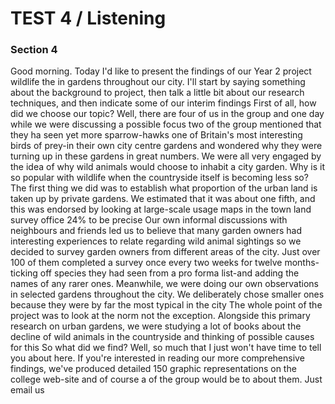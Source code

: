 TEST 4 / Listening  
=======

### Section 4  
  
Good morning. Today I'd like to present the findings of our Year 2 project wildlife the in gardens throughout our city. I'll start by saying something about the background to project, then talk a little bit about our research techniques, and then indicate some of our interim findings First of all, how did we choose our topic? Well, there are four of us in the group and one day while we were discussing a possible focus two of the group mentioned that they ha seen yet more sparrow-hawks one of Britain's most interesting birds of prey-in their own city centre gardens and wondered why they were turning up in these gardens in great numbers. We were all very engaged by the idea of why wild animals would choose to inhabit a city garden. Why is it so popular with wildlife when the countryside itself is becoming less so? The first thing we did was to establish what proportion of the urban land is taken up by private gardens. We estimated that it was about one fifth, and this was endorsed by looking at large-scale usage maps in the town land survey office 24% to be precise Our own informal discussions with neighbours and friends led us to believe that many garden owners had interesting experiences to relate regarding wild animal sightings so we decided to survey garden owners from different areas of the city. Just over 100 of them completed a survey once every two weeks for twelve months-ticking off species they had seen from a pro forma list-and adding the names of any rarer ones. Meanwhile, we were doing our own observations in selected gardens throughout the city. We deliberately chose smaller ones because they were by far the most typical in the city The whole point of the project was to look at the norm not the exception. Alongside this primary research on urban gardens, we were studying a lot of books about the decline of wild animals in the countryside and thinking of possible causes for this So what did we find? Well, so much that I just won't have time to tell you about here. If you're interested in reading our more comprehensive findings, we've produced detailed 150 graphic representations on the college web-site and of course a of the group would be to about them. Just email us  
